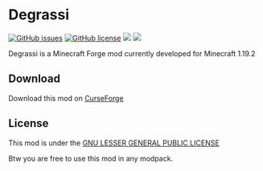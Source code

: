 # Degrassi

[![GitHub issues](https://img.shields.io/github/issues/alec016/Degrassi)](https://github.com/alec016/Degrassi/issues)
[![GitHub license](https://img.shields.io/github/license/alec016/Degrassi?color=0690ff)](https://github.com/alec016/Degrassi/blob/1902/LICENSE.md)
[![](http://cf.way2muchnoise.eu/short_932731.svg)](https://www.curseforge.com/minecraft/mc-mods/degrassi)
[![](https://img.shields.io/discord/1071821610836828200?color=7289DA)](https://discord.gg/kS7uEb38SX)

Degrassi is a Minecraft Forge mod currently developed for Minecraft 1.19.2

## Download

Download this mod on [CurseForge](https://www.curseforge.com/minecraft/mc-mods/degrassi)

## License

This mod is under the [GNU LESSER GENERAL PUBLIC LICENSE](https://www.curseforge.com/project/932731/license)

Btw you are free to use this mod in any modpack.
